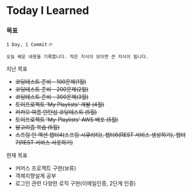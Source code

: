 # Today I Learned

### 목표

`1 Day, 1 Commit` :fire:

`오늘 배운 내용을 기록합니다. 작은 지식이 모이면 큰 지식이 됩니다.`



지난 목표
- <del> 코딩테스트 준비 - 100문제(1월)
- <del> 코딩테스트 준비 - 200문제(2월)
- <del> 코딩테스트 준비 - 300문제(3월)
- <del> 토이프로젝트 'My Playlists' 개발 (4월)
- <del> 카카오 여름 인턴십 코딩테스트 (5월)
- <del> 토이프로젝트 'My-Playlists' AWS 배포 (5월)
- <del> 알고리즘 복습 (5월)
- <del> 스프링 인 액션 챕터4(스프링 시큐리티), 챕터6(REST 서비스 생성하기), 챕터7(REST 서비스 사용하기)

현재 목표
- 커머스 프로젝트 구현(보류)
- 객체지향설계 공부
- 로그인 관련 다양한 로직 구현(이메일인증, 2단계 인증)

